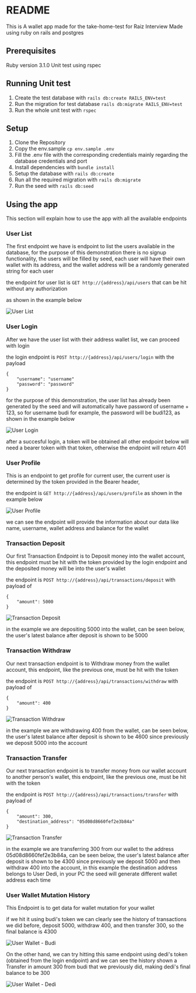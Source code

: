 # README
This is A wallet app made for the take-home-test for Raiz Interview 
Made using ruby on rails and postgres

## Prerequisites
Ruby version 3.1.0
Unit test using rspec

## Running Unit test
1. Create the test database with `rails db:create RAILS_ENV=test`
2. Run the migration for test database `rails db:migrate RAILS_ENV=test`
3. Run the whole unit test with `rspec`

## Setup
1. Clone the Repository
2. Copy the env.sample `cp env.sample .env`
3. Fill the .env file with the corresponding credentials mainly regarding the database credentials and port
4. Install dependencies with `bundle install`
5. Setup the database with `rails db:create`
6. Run all the required migration with `rails db:migrate`
7. Run the seed with `rails db:seed`

## Using the app
This section will explain how to use the app with all the available endpoints

### User List
The first endpoint we have is endpoint to list the users available in the database, for the purpose of this demonstration there is no signup functionality, the users will be filled by seed, each user will have their own wallet with its address, and the wallet address will be a randomly generated string for each user

the endpoint for user list is `GET http://{address}/api/users` that can be hit without any authorization

as shown in the example below

![User List](img/user-list.png)

### User Login
After we have the user list with their address wallet list, we can proceed with login

the login endpoint is `POST http://{address}/api/users/login`
with the payload 
```
{
    "username": "username"
    "password": "password"
}
```

for the purpose of this demonstration, the user list has already been generated by the seed and will automatically have password of username + 123, so for username budi for example, the password will be budi123, as shown in the example below

![User Login](img/login-budi.png)

after a succesful login, a token will be obtained
all other endpoint below will need a bearer token with that token, otherwise the endpoint will return 401

### User Profile
This is an endpoint to get profile for current user, the current user is determined by the token provided in the Bearer header, 

the endpoint is `GET http://{address}/api/users/profile`
as shown in the example below

![User Profile](img/profile-budi.png)

we can see the endpoint will provide the information about our data like name, username, wallet address and balance for the wallet


### Transaction Deposit
Our first Transaction Endpoint is to Deposit money into the wallet account, this endpoint must be hit with the token provided by the login endpoint and the deposited money will be into the user's wallet

the endpoint is `POST http://{address}/api/transactions/deposit`
with payload of 
```
{
    "amount": 5000
}
```

![Transaction Deposit](img/deposit-budi.png)

in the example we are depositing 5000 into the wallet, can be seen below, the user's latest balance after deposit is shown to be 5000

### Transaction Withdraw
Our next transaction endpoint is to Withdraw money from the wallet account, this endpoint, like the previous one, must be hit with the token

the endpoint is `POST http://{address}/api/transactions/withdraw`
with payload of 
```
{
    "amount": 400
}
```

![Transaction Withdraw](img/withdraw-budi.png)

in the example we are withdrawing 400 from the wallet, can be seen below, the user's latest balance after deposit is shown to be 4600 since previously we deposit 5000 into the account

### Transaction Transfer
Our next transaction endpoint is to transfer money from our wallet account to another person's wallet, this endpoint, like the previous one, must be hit with the token

the endpoint is `POST http://{address}/api/transactions/transfer`
with payload of 
```
{
    "amount": 300,
    "destination_address": "05d08d8660fef2e3b84a"
}
```

![Transaction Transfer](img/transfer-budi.png)

in the example we are transferring 300 from our wallet to the address 05d08d8660fef2e3b84a, can be seen below, the user's latest balance after deposit is shown to be 4300 since previously we deposit 5000 and then withdraw 400 into the account, in this example the destination address belongs to User Dedi, in your PC the seed will generate different wallet address each time

### User Wallet Mutation History
This Endpoint is to get data for wallet mutation for your wallet

if we hit it using budi's token we can clearly see the history of transactions we did before, deposit 5000, withdraw 400, and then transfer 300, so the final balance is 4300

![User Wallet - Budi](img/wallet-budi.png)

On the other hand, we can try hitting this same endpoint using dedi's token (obtained from the login endpoint)
and we can see the history shown a Transfer in amount 300 from budi that we previously did, making dedi's final balance to be 300

![User Wallet - Dedi](img/wallet-dedi.png)